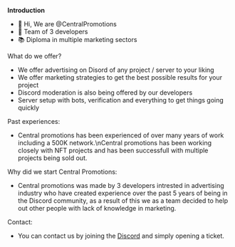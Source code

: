**Introduction**
  - 👋 Hi, We are @CentralPromotions
  - 📍 Team of 3 developers
  - 📚 Diploma in multiple marketing sectors
  
What do we offer?
  - We offer advertising on Disord of any project / server to your liking
  - We offer marketing strategies to get the best possible results for your project
  - Discord moderation is also being offered by our developers
  - Server setup with bots, verification and everything to get things going quickly
  
 Past experiences:
  - Central promotions has been experienced of over many years of work including a 500K network.\nCentral promotions has been working closely with NFT projects and has been successfull with multiple projects being sold out.
 
 Why did we start Central Promotions:
  - Central promotions was made by 3 developers intrested in advertising industry who have created experience over the past 5 years of being in the Discord community, as a result of this we as a team decided to help out other people with lack of knowledge in marketing.
  
Contact:
  - You can contact us by joining the [Discord](https://discord.gg/shill) and simply opening a ticket.
